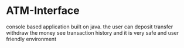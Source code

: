 # ATM-Interface
console based application built on java. the user can deposit transfer withdraw the money see transaction history and it is very safe and user friendly environment
